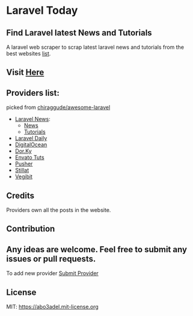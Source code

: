 # Laravel Today
Find Laravel latest News and Tutorials
---
A laravel web scraper to scrap latest laravel news and tutorials from the best websites [list](#providers-list).

<h2>Visit <a href='https://laravel-today.herokuapp.com/'>Here</a></h2>

## Providers list:
picked from <a href='https://github.com/chiraggude/awesome-laravel#tutorials--blogs' target='_blank'>chiraggude/awesome-laravel</a>

* <a href='https://laravel-news.com/' target='_blank'>Laravel News</a>:
    * <a href='https://laravel-news.com/category/news' target='_blank'>News</a>
    * <a href='https://laravel-news.com/category/laravel-tutorials' target='_blank'>Tutorials</a>
* <a href='https://laraveldaily.com/' target='_blank'>Laravel Daily</a>
* <a href='https://www.digitalocean.com/community/search?q=laravel&primary_filter=newest&type=tutorials' target='_blank'>DigitalOcean</a>
* <a href='https://dor.ky/tagged/laravel' target='_blank'>Dor.Ky</a>
* <a href='https://code.tutsplus.com/categories/laravel/' target='_blank'>Envato Tuts</a>
* <a href='https://pusher.com/tutorials?tag=Laravel' target='_blank'>Pusher</a>
* <a href='https://stillat.com/category/laravel-5' target='_blank'>Stillat</a>
* <a href='https://vegibit.com/tag/laravel/' target='_blank'>Vegibit</a>

## Credits
Providers own all the posts in the website.

## Contribution
Any ideas are welcome. Feel free to submit any issues or pull requests.
---
To add new provider <a href='https://laravel-today.herokuapp.com/providers/create/'>Submit Provider</a>

## License
MIT: <https://abo3adel.mit-license.org>